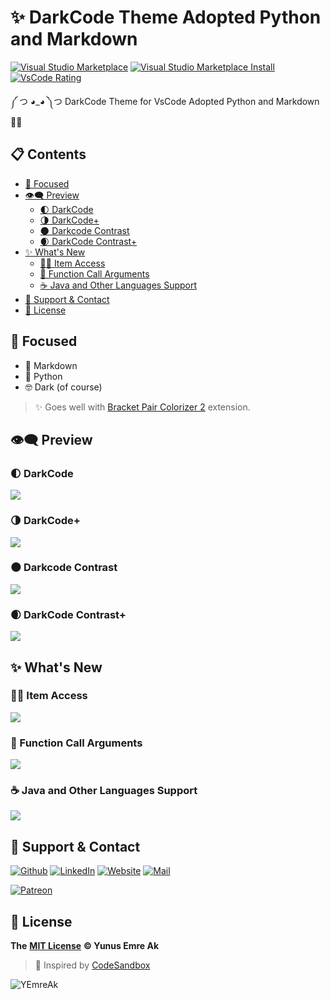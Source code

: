 # ✨ DarkCode Theme Adopted Python and Markdown <!-- omit in toc -->

[![Visual Studio Marketplace](https://vsmarketplacebadge.apphb.com/version/yedhrab.darkcode-theme-adopted-python-and-markdown.svg)](https://marketplace.visualstudio.com/items?itemName=yedhrab.darkcode-theme-adopted-python-and-markdown)
[![Visual Studio Marketplace Install](https://vsmarketplacebadge.apphb.com/installs/yedhrab.darkcode-theme-adopted-python-and-markdown.svg)](https://marketplace.visualstudio.com/items?itemName=yedhrab.darkcode-theme-adopted-python-and-markdown)
[![VsCode Rating](https://vsmarketplacebadge.apphb.com/rating-star/yedhrab.darkcode-theme-adopted-python-and-markdown.svg)](https://marketplace.visualstudio.com/items?itemName=yedhrab.darkcode-theme-adopted-python-and-markdown)

༼ つ ◕_◕ ༽つ DarkCode Theme for VsCode Adopted Python and Markdown 👨‍💻

## 📋 Contents <!-- omit in toc -->

- [🎯 Focused](#%f0%9f%8e%af-focused)
- [👁‍🗨 Preview](#%f0%9f%91%81%e2%80%8d%f0%9f%97%a8-preview)
  - [🌓 DarkCode](#%f0%9f%8c%93-darkcode)
  - [🌗 DarkCode+](#%f0%9f%8c%97-darkcode)
  - [🌑 Darkcode Contrast](#%f0%9f%8c%91-darkcode-contrast)
  - [🌒 DarkCode Contrast+](#%f0%9f%8c%92-darkcode-contrast)
- [✨ What's New](#%e2%9c%a8-whats-new)
  - [👮‍♂️ Item Access](#%f0%9f%91%ae%e2%80%8d%e2%99%82%ef%b8%8f-item-access)
  - [🚗 Function Call Arguments](#%f0%9f%9a%97-function-call-arguments)
  - [☕ Java and Other Languages Support](#%e2%98%95-java-and-other-languages-support)
- [💖 Support & Contact](#%f0%9f%92%96-support--contact)
- [🔏 License](#%f0%9f%94%8f-license)

## 🎯 Focused

- 📑 Markdown
- 🐍 Python
- 🤓 Dark (of course)

> ✨ Goes well with [Bracket Pair Colorizer 2](https://marketplace.visualstudio.com/items?itemName=CoenraadS.bracket-pair-colorizer-2) extension.

## 👁‍🗨 Preview

### 🌓 DarkCode

![](res/theme.png)

### 🌗 DarkCode+

![](res/theme_plus.png)

### 🌑 Darkcode Contrast

![](res/contrast.png)

### 🌒 DarkCode Contrast+

![](res/contrast_plus.png)

## ✨ What's New

### 👮‍♂️ Item Access

![](res/meta.item-access.png)

### 🚗 Function Call Arguments

![](res/meta.function-call.arguments.png)

### ☕ Java and Other Languages Support

![](res/hello_java.png)

## 💖 Support & Contact

​[​![Github](https://drive.google.com/uc?id=1PzkuWOoBNMg0uOMmqwHtVoYt0WCqi-O5)​](https://github.com/yedhrab) [​![LinkedIn](https://drive.google.com/uc?id=1hvdil0ZHVEzekQ4AYELdnPOqzunKpnzJ)​](https://www.linkedin.com/in/yemreak/) [​![Website](https://drive.google.com/uc?id=1wR8Ph0FBs36ZJl0Ud-HkS0LZ9b66JBqJ)​](https://yemreak.com/) [​![Mail](https://drive.google.com/uc?id=142rP0hbrnY8T9kj_84_r7WxPG1hzWEcN)​](mailto::yedhrab@gmail.com?subject=YBilgiler%20%7C%20Github)​

​[​![Patreon](https://drive.google.com/uc?id=11YmCRmySX7v7QDFS62ST2JZuE70RFjDG)](https://www.patreon.com/yemreak/)

## 🔏 License

**The** [**MIT License**](https://choosealicense.com/licenses/mit/) **© Yunus Emre Ak**

> 🎈 Inspired by [CodeSandbox](https://marketplace.visualstudio.com/items?itemName=ngryman.codesandbox-theme)
>
![YEmreAk](https://drive.google.com/uc?id=1Wd_YLVOkAhXPVqFMx_aZyFvyTy_88H-Z)

